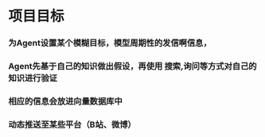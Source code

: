 # 项目目标
### 为Agent设置某个模糊目标，模型周期性的发信啊信息，
### Agent先基于自己的知识做出假设，再使用 搜索,询问等方式对自己的知识进行验证
### 相应的信息会放进向量数据库中
### 动态推送至某些平台（B站、微博）
